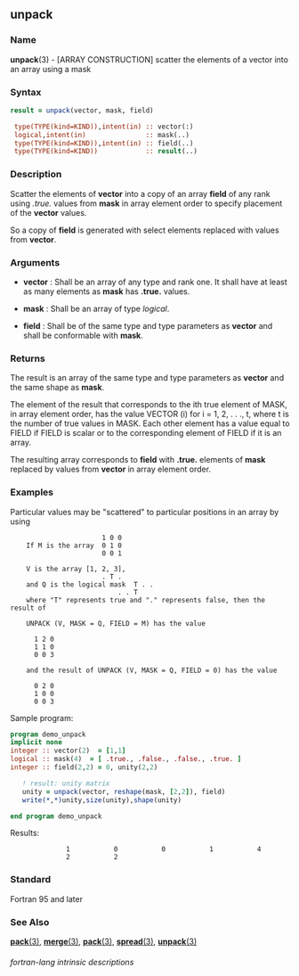 ## unpack

### **Name**

**unpack**(3) - \[ARRAY CONSTRUCTION\] scatter the elements of a vector
into an array using a mask

### **Syntax**

```fortran
result = unpack(vector, mask, field)

 type(TYPE(kind=KIND)),intent(in) :: vector(:)
 logical,intent(in)               :: mask(..)
 type(TYPE(kind=KIND)),intent(in) :: field(..)
 type(TYPE(kind=KIND))            :: result(..)
```
### **Description**

Scatter the elements of **vector** into a copy of an array **field**
of any rank using _.true._ values from **mask** in array element order
to specify placement of the **vector** values.

So a copy of **field** is generated with select elements replaced with
values from **vector**.

### **Arguments**

- **vector**
  : Shall be an array of any type and rank one. It shall have at least
  as many elements as **mask** has **.true.** values.

- **mask**
  : Shall be an array of type _logical_. 

- **field**
  : Shall be of the same type and type parameters as **vector** and
  shall be conformable with **mask**.


### **Returns**

The result is an array of the same type and type parameters as **vector**
and the same shape as **mask**.

The element of the result that corresponds to the ith true element
of MASK, in array element order, has the value VECTOR (i) for i =
1, 2, . . ., t, where t is the number of true values in MASK. Each
other element has a value equal to FIELD if FIELD is scalar or to the
corresponding element of FIELD if it is an array.

The resulting array corresponds to **field** with **.true.** elements
of **mask** replaced by values from **vector** in array element order.



### **Examples**
Particular values may be "scattered" to particular positions in an array by using
```text
                       1 0 0        
    If M is the array  0 1 0 
                       0 0 1  

    V is the array [1, 2, 3],
		               . T .
    and Q is the logical mask  T . .
  	                       . . T
    where "T" represents true and "." represents false, then the result of 

    UNPACK (V, MASK = Q, FIELD = M) has the value
                                       
      1 2 0 
      1 1 0  
      0 0 3 

    and the result of UNPACK (V, MASK = Q, FIELD = 0) has the value

      0 2 0
      1 0 0 
      0 0 3
```

Sample program:

```fortran
program demo_unpack
implicit none
integer :: vector(2)  = [1,1]
logical :: mask(4)  = [ .true., .false., .false., .true. ]
integer :: field(2,2) = 0, unity(2,2)

   ! result: unity matrix
   unity = unpack(vector, reshape(mask, [2,2]), field)
   write(*,*)unity,size(unity),shape(unity)

end program demo_unpack
```

Results:

```text
              1           0           0           1           4
              2           2
```

### **Standard**

Fortran 95 and later

### **See Also**

[**pack**(3)](PACK),
[**merge**(3)](MERGE),
[**pack**(3)](PACK),
[**spread**(3)](SPREAD),
[**unpack**(3)](UNPACK)

###### fortran-lang intrinsic descriptions
